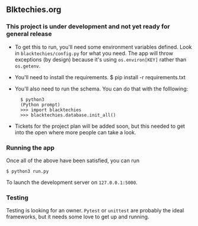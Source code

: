 Blktechies.org
--------------

### This project is under development and not yet ready for general release

* To get this to run, you'll need some environment variables
defined. Look in `blacktechies/config.py` for what you need. The app
will throw exceptions (by design)  because it's using `os.environ[KEY]`
rather than `os.getenv`.

* You'll need to install the requirements.
        $ pip install -r requirements.txt

* You'll also need to run the schema. You can do that with the folllowing:

        $ python3
        (Python prompt)
        >>> import blacktechies
        >>> blacktechies.database.init_all()

* Tickets for the project plan will be added soon, but this needed to
  get into the open where more people can take a look.

### Running the app

Once all of the above have been satisfied, you can run

    $ python3 run.py

To launch the development server on `127.0.0.1:5000`.

### Testing

Testing is looking for an owner. `Pytest` or `unittest` are probably 
the ideal frameworks, but it needs some love to get up and running.
